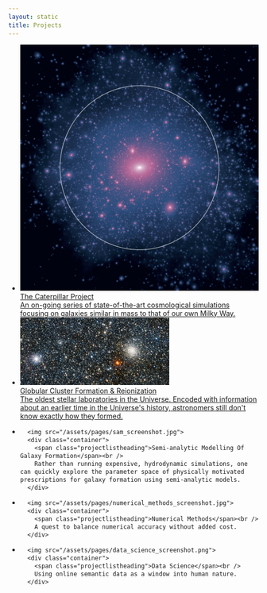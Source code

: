 ```yaml
---
layout: static
title: Projects
---
```


<ul class="projectlist">
  <li>
  <a href="http://brendangriffen.com/caterpillar/">
      <img src="/assets/caterpillar/Cat10.jpg">
      <div class="container">
        <span class="projectlistheading">The Caterpillar Project</span><br />
        An on-going series of state-of-the-art cosmological simulations focusing on galaxies similar in mass to that of our own Milky Way. 
      </div>
  </a>
  </li>  
  <li>
  <a href="http://brendangriffen.com/globular/">
      <img src="/assets/pages/gc_screenshot.jpg">
      <div class="container">
        <span class="projectlistheading">Globular Cluster Formation & Reionization</span><br />
        The oldest stellar laboratories in the Universe. Encoded with information about an earlier time in the Universe's history, astronomers still don't know exactly how they formed.
      </div>
  </a>
  </li>
  <li>
  
      <img src="/assets/pages/sam_screenshot.jpg">
      <div class="container">
        <span class="projectlistheading">Semi-analytic Modelling Of Galaxy Formation</span><br />
        Rather than running expensive, hydrodynamic simulations, one can quickly explore the parameter space of physically motivated prescriptions for galaxy formation using semi-analytic models.
      </div>
  
  </li>
  <li>
  
      <img src="/assets/pages/numerical_methods_screenshot.jpg">
      <div class="container">
        <span class="projectlistheading">Numerical Methods</span><br />
        A quest to balance numerical accuracy without added cost.
      </div>
  
  </li>
  <li>
  
      <img src="/assets/pages/data_science_screenshot.png">
      <div class="container">
        <span class="projectlistheading">Data Science</span><br />
        Using online semantic data as a window into human nature.
      </div>
  </a>
  </li>
</ul>

[gh]: https://github.com/bgriffen
